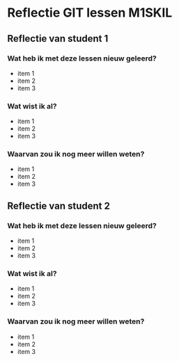 # Reflectie GIT lessen M1SKIL

## Reflectie van student 1
### Wat heb ik met deze lessen nieuw geleerd?
- item 1
- item 2
- item 3
### Wat wist ik al?
- item 1
- item 2
- item 3
### Waarvan zou ik nog meer willen weten?
- item 1
- item 2
- item 3

## Reflectie van student 2
### Wat heb ik met deze lessen nieuw geleerd?
- item 1
- item 2
- item 3
### Wat wist ik al?
- item 1
- item 2
- item 3
### Waarvan zou ik nog meer willen weten?
- item 1
- item 2
- item 3